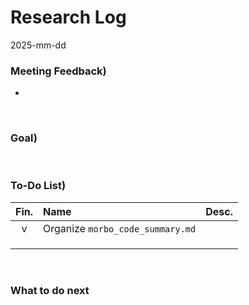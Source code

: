 # Research Log
2025-mm-dd

### Meeting Feedback)
- 

<br>


### Goal)


<br>


### To-Do List)
|Fin.|Name|Desc.|
|:-:|:-|:-|
|v|Organize `morbo_code_summary.md`||
||||
||||
||||


<br>


### What to do next
